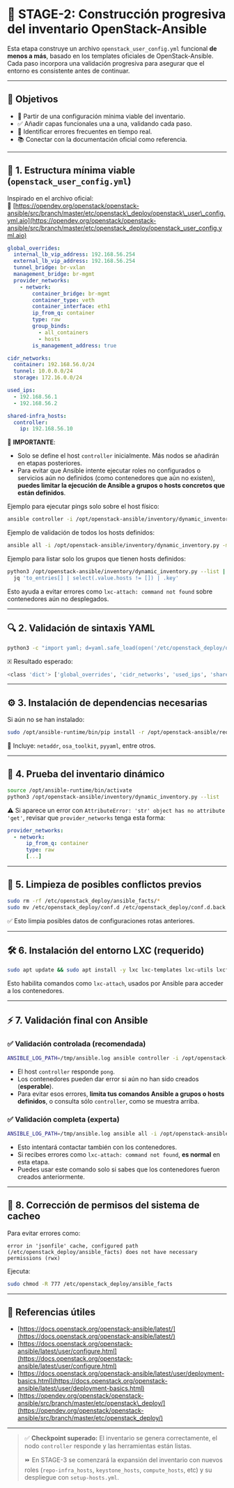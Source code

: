 # 🚀 STAGE-2: Construcción progresiva del inventario OpenStack-Ansible

Esta etapa construye un archivo `openstack_user_config.yml` funcional **de menos a más**, basado en los templates oficiales de OpenStack-Ansible. Cada paso incorpora una validación progresiva para asegurar que el entorno es consistente antes de continuar.

---

## 🌟 Objetivos

- 🧱 Partir de una configuración mínima viable del inventario.
- ✅ Añadir capas funcionales una a una, validando cada paso.
- 🧪 Identificar errores frecuentes en tiempo real.
- 📚 Conectar con la documentación oficial como referencia.

---

## 🔰 1. Estructura mínima viable (`openstack_user_config.yml`)

Inspirado en el archivo oficial:\
🔗 [https://opendev.org/openstack/openstack-ansible/src/branch/master/etc/openstack\_deploy/openstack\_user\_config.yml.aio](https://opendev.org/openstack/openstack-ansible/src/branch/master/etc/openstack_deploy/openstack_user_config.yml.aio)

```yaml
global_overrides:
  internal_lb_vip_address: 192.168.56.254
  external_lb_vip_address: 192.168.56.254
  tunnel_bridge: br-vxlan
  management_bridge: br-mgmt
  provider_networks:
    - network:
        container_bridge: br-mgmt
        container_type: veth
        container_interface: eth1
        ip_from_q: container
        type: raw
        group_binds:
          - all_containers
          - hosts
        is_management_address: true

cidr_networks:
  container: 192.168.56.0/24
  tunnel: 10.0.0.0/24
  storage: 172.16.0.0/24

used_ips:
  - 192.168.56.1
  - 192.168.56.2

shared-infra_hosts:
  controller:
    ip: 192.168.56.10
```

📌 **IMPORTANTE**:

- Solo se define el host `controller` inicialmente. Más nodos se añadirán en etapas posteriores.
- Para evitar que Ansible intente ejecutar roles no configurados o servicios aún no definidos (como contenedores que aún no existen), **puedes limitar la ejecución de Ansible a grupos o hosts concretos que están definidos**.

Ejemplo para ejecutar pings solo sobre el host físico:

```bash
ansible controller -i /opt/openstack-ansible/inventory/dynamic_inventory.py -m ping
```

Ejemplo de validación de todos los hosts definidos:

```bash
ansible all -i /opt/openstack-ansible/inventory/dynamic_inventory.py -m ping
```

Ejemplo para listar solo los grupos que tienen hosts definidos:

```bash
python3 /opt/openstack-ansible/inventory/dynamic_inventory.py --list | \
  jq 'to_entries[] | select(.value.hosts != []) | .key'
```

Esto ayuda a evitar errores como `lxc-attach: command not found` sobre contenedores aún no desplegados.

---

## 🔍 2. Validación de sintaxis YAML

```bash
python3 -c "import yaml; d=yaml.safe_load(open('/etc/openstack_deploy/openstack_user_config.yml')); print(type(d), list(d))"
```

🗵️ Resultado esperado:

```bash
<class 'dict'> ['global_overrides', 'cidr_networks', 'used_ips', 'shared-infra_hosts']
```

---

## ⚙️ 3. Instalación de dependencias necesarias

Si aún no se han instalado:

```bash
sudo /opt/ansible-runtime/bin/pip install -r /opt/openstack-ansible/requirements.txt
```

🧹 Incluye: `netaddr`, `osa_toolkit`, `pyyaml`, entre otros.

---

## 🧪 4. Prueba del inventario dinámico

```bash
source /opt/ansible-runtime/bin/activate
python3 /opt/openstack-ansible/inventory/dynamic_inventory.py --list
```

⚠️ Si aparece un error con `AttributeError: 'str' object has no attribute 'get'`, revisar que `provider_networks` tenga esta forma:

```yaml
provider_networks:
  - network:
      ip_from_q: container
      type: raw
      [...]
```

---

## 🚩 5. Limpieza de posibles conflictos previos

```bash
sudo rm -rf /etc/openstack_deploy/ansible_facts/*
sudo mv /etc/openstack_deploy/conf.d /etc/openstack_deploy/conf.d.back
```

✅ Esto limpia posibles datos de configuraciones rotas anteriores.

---

## 🛠️ 6. Instalación del entorno LXC (requerido)

```bash
sudo apt update && sudo apt install -y lxc lxc-templates lxc-utils lxcfs
```

Esto habilita comandos como `lxc-attach`, usados por Ansible para acceder a los contenedores.

---

## ⚡️ 7. Validación final con Ansible

### ✅ Validación controlada (recomendada)

```bash
ANSIBLE_LOG_PATH=/tmp/ansible.log ansible controller -i /opt/openstack-ansible/inventory/dynamic_inventory.py -m ping
```

- El host `controller` responde `pong`.
- Los contenedores pueden dar error si aún no han sido creados (**esperable**).
- Para evitar esos errores, **limita tus comandos Ansible a grupos o hosts definidos**, o consulta sólo `controller`, como se muestra arriba.

### ✅ Validación completa (experta)

```bash
ANSIBLE_LOG_PATH=/tmp/ansible.log ansible all -i /opt/openstack-ansible/inventory/dynamic_inventory.py -m ping
```

- Esto intentará contactar también con los contenedores.
- Si recibes errores como `lxc-attach: command not found`, **es normal** en esta etapa.
- Puedes usar este comando solo si sabes que los contenedores fueron creados anteriormente.

---

## 📅 8. Corrección de permisos del sistema de cacheo

Para evitar errores como:
```text
error in 'jsonfile' cache, configured path (/etc/openstack_deploy/ansible_facts) does not have necessary permissions (rwx)
```
Ejecuta:

```bash
sudo chmod -R 777 /etc/openstack_deploy/ansible_facts
```

---

## 📜 Referencias útiles

- [https://docs.openstack.org/openstack-ansible/latest/](https://docs.openstack.org/openstack-ansible/latest/)
- [https://docs.openstack.org/openstack-ansible/latest/user/configure.html](https://docs.openstack.org/openstack-ansible/latest/user/configure.html)
- [https://docs.openstack.org/openstack-ansible/latest/user/deployment-basics.html](https://docs.openstack.org/openstack-ansible/latest/user/deployment-basics.html)
- [https://opendev.org/openstack/openstack-ansible/src/branch/master/etc/openstack\_deploy/](https://opendev.org/openstack/openstack-ansible/src/branch/master/etc/openstack_deploy/)

---

> ✅ **Checkpoint superado:** El inventario se genera correctamente, el nodo `controller` responde y las herramientas están listas.
>
> ⏩ En STAGE-3 se comenzará la expansión del inventario con nuevos roles (`repo-infra_hosts`, `keystone_hosts`, `compute_hosts`, etc) y su despliegue con `setup-hosts.yml`.

